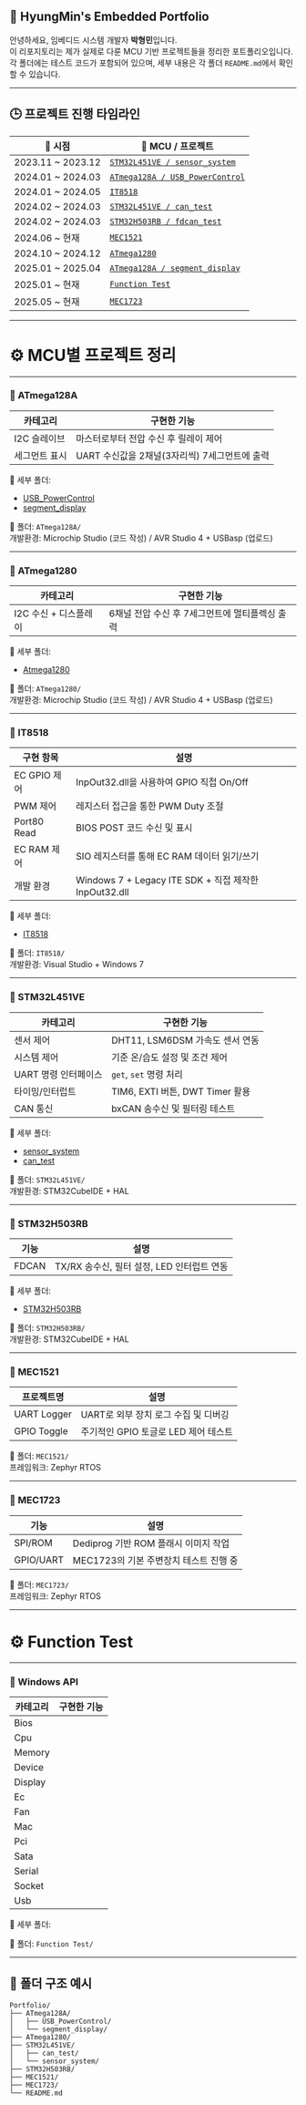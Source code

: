 ## 📁 HyungMin's Embedded Portfolio

안녕하세요, 임베디드 시스템 개발자 **박형민**입니다.  
이 리포지토리는 제가 실제로 다룬 MCU 기반 프로젝트들을 정리한 포트폴리오입니다.  
각 폴더에는 테스트 코드가 포함되어 있으며, 세부 내용은 각 폴더 `README.md`에서 확인할 수 있습니다.

---

## 🕒 프로젝트 진행 타임라인

| 📆 시점          | 🧠 MCU / 프로젝트           |
|------------------|-----------------------------|
| 2023.11 ~ 2023.12 | [`STM32L451VE / sensor_system`](#stm32l451ve) |
| 2024.01 ~ 2024.03 | [`ATmega128A / USB_PowerControl`](#atmega128a) |
| 2024.01 ~ 2024.05 | [`IT8518`](#it8518) |
| 2024.02 ~ 2024.03 | [`STM32L451VE / can_test`](#stm32l451ve) |
| 2024.02 ~ 2024.03 | [`STM32H503RB / fdcan_test`](#stm32h503rb) |
| 2024.06 ~ 현재    | [`MEC1521`](#mec1521) |
| 2024.10 ~ 2024.12 | [`ATmega1280`](#atmega1280) |
| 2025.01 ~ 2025.04 | [`ATmega128A / segment_display`](#atmega128a) |
| 2025.01 ~ 현재    | [`Function Test`](#function-test) |
| 2025.05 ~ 현재    | [`MEC1723`](#mec1723) |

---

# ⚙️ MCU별 프로젝트 정리

---

### 🔷 ATmega128A

| 카테고리       | 구현한 기능 |
|----------------|-------------|
| I2C 슬레이브   | 마스터로부터 전압 수신 후 릴레이 제어 |
| 세그먼트 표시  | UART 수신값을 2채널(3자리씩) 7세그먼트에 출력 |

🔗 세부 폴더:
- [USB_PowerControl](./Atmega128A/USB_PowerControl)
- [segment_display](./Atmega128A/segment_display)

📁 폴더: `ATmega128A/`  
개발환경: Microchip Studio (코드 작성) / AVR Studio 4 + USBasp (업로드)

---

### 🔷 ATmega1280

| 카테고리             | 구현한 기능 |
|----------------------|-------------|
| I2C 수신 + 디스플레이 | 6채널 전압 수신 후 7세그먼트에 멀티플렉싱 출력 |

🔗 세부 폴더:
- [Atmega1280](./Atmega1280)
  
📁 폴더: `ATmega1280/`  
개발환경: Microchip Studio (코드 작성) / AVR Studio 4 + USBasp (업로드)

---

### 🔷 IT8518

| 구현 항목 | 설명 |
|-----------|------|
| EC GPIO 제어 | InpOut32.dll을 사용하여 GPIO 직접 On/Off |
| PWM 제어 | 레지스터 접근을 통한 PWM Duty 조절 |
| Port80 Read | BIOS POST 코드 수신 및 표시 |
| EC RAM 제어 | SIO 레지스터를 통해 EC RAM 데이터 읽기/쓰기 |
| 개발 환경 | Windows 7 + Legacy ITE SDK + 직접 제작한 InpOut32.dll |

🔗 세부 폴더:  
- [IT8518](./IT8518)

📁 폴더: `IT8518/`  
개발환경: Visual Studio + Windows 7

---

### 🔷 STM32L451VE

| 카테고리          | 구현한 기능                                              |
|-------------------|-----------------------------------------------------------|
| 센서 제어          | DHT11, LSM6DSM 가속도 센서 연동                           |
| 시스템 제어        | 기준 온/습도 설정 및 조건 제어                            |
| UART 명령 인터페이스 | `get`, `set` 명령 처리                                    |
| 타이밍/인터럽트     | TIM6, EXTI 버튼, DWT Timer 활용                           |
| CAN 통신           | bxCAN 송수신 및 필터링 테스트                             |

🔗 세부 폴더:
- [sensor_system](./STM32L451VE/sensor_system)
- [can_test](./STM32L451VE/can_test)

📁 폴더: `STM32L451VE/`  
개발환경: STM32CubeIDE + HAL

---

### 🔷 STM32H503RB

| 기능       | 설명                                 |
|------------|--------------------------------------|
| FDCAN      | TX/RX 송수신, 필터 설정, LED 인터럽트 연동 |

🔗 세부 폴더:
- [STM32H503RB](./STM32H503RB)

📁 폴더: `STM32H503RB/`  
개발환경: STM32CubeIDE + HAL

---

### 🔷 MEC1521

| 프로젝트명      | 설명                                      |
|----------------|-------------------------------------------|
| UART Logger     | UART로 외부 장치 로그 수집 및 디버깅             |
| GPIO Toggle     | 주기적인 GPIO 토글로 LED 제어 테스트            |

📁 폴더: `MEC1521/`  
프레임워크: Zephyr RTOS

---

### 🔷 MEC1723

| 기능     | 설명                                  |
|----------|---------------------------------------|
| SPI/ROM  | Dediprog 기반 ROM 플래시 이미지 작업      |
| GPIO/UART| MEC1723의 기본 주변장치 테스트 진행 중     |

📁 폴더: `MEC1723/`  
프레임워크: Zephyr RTOS

---

# ⚙️ Function Test

---

### 🔷 Windows API

| 카테고리       | 구현한 기능 |
|----------------|-------------|
| Bios   |  |
| Cpu  |  |
| Memory  |  |
| Device   |  |
| Display  |  |
| Ec   |  |
| Fan  |  |
| Mac   |  |
| Pci  |  |
| Sata   |  |
| Serial  |  |
| Socket   |  |
| Usb  |  |

🔗 세부 폴더:

📁 폴더: `Function Test/`  

---



## 📁 폴더 구조 예시

```
Portfolio/
├── ATmega128A/
│   ├── USB_PowerControl/
│   └── segment_display/
├── ATmega1280/
├── STM32L451VE/
│   ├── can_test/
│   └── sensor_system/
├── STM32H503RB/
├── MEC1521/
├── MEC1723/
└── README.md
```

